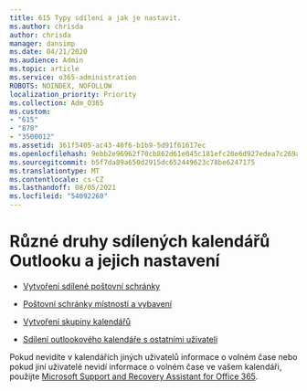 ```yaml
---
title: 615 Typy sdílení a jak je nastavit.
ms.author: chrisda
author: chrisda
manager: dansimp
ms.date: 04/21/2020
ms.audience: Admin
ms.topic: article
ms.service: o365-administration
ROBOTS: NOINDEX, NOFOLLOW
localization_priority: Priority
ms.collection: Adm_O365
ms.custom:
- "615"
- "878"
- "3500012"
ms.assetid: 361f5405-ac43-46f6-b1b9-5d91f61617ec
ms.openlocfilehash: 9ebb2e96962f70cb862d61e045c181efc20e6d927edea7c269a93ffa6a15ebbc
ms.sourcegitcommit: b5f7da89a650d2915dc652449623c78be6247175
ms.translationtype: MT
ms.contentlocale: cs-CZ
ms.lasthandoff: 08/05/2021
ms.locfileid: "54092260"
---
```

# <a name="different-types-of-shared-outlook-calendars-and-how-to-set-them-up"></a>Různé druhy sdílených kalendářů Outlooku a jejich nastavení

- [Vytvoření sdílené poštovní schránky](https://docs.microsoft.com/microsoft-365/admin/email/create-a-shared-mailbox)

- [Poštovní schránky místností a vybavení](https://docs.microsoft.com/microsoft-365/admin/manage/room-and-equipment-mailboxes)

- [Vytvoření skupiny kalendářů](https://support.office.com/article/8385667b-d758-4489-a53f-f542dd01e6ff)

- [Sdílení outlookového kalendáře s ostatními uživateli](https://support.office.com/article/353ed2c1-3ec5-449d-8c73-6931a0adab88)

Pokud nevidíte v kalendářích jiných uživatelů informace o volném čase nebo pokud jiní uživatelé nevidí informace o volném čase ve vašem kalendáři, použijte [Microsoft Support and Recovery Assistant for Office 365](https://diagnostics.office.com/).
